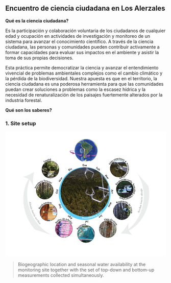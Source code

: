 ## Encuentro de ciencia ciudadana en Los Alerzales

**Qué es la ciencia ciudadana?** 

Es la participación y colaboración voluntaria de los ciudadanos de cualquier edad y ocupación en actividades de investigación y monitoreo de un sistema para avanzar el conocimiento científico. A través de la ciencia ciudadana, las personas y comunidades pueden contribuir activamente a formar capacidades para evaluar sus impactos en el ambiente y asistir la toma de sus propias decisiones. 

Esta práctica permite democratizar la ciencia y avanzar el entendimiento vivencial de problemas ambientales complejos como el cambio climático y la pérdida de la biodiversidad. Nuestra apuesta es que en el territorio, la ciencia ciudadana es una poderosa herramienta para que las comunidades puedan crear soluciones a problemas como la escasez hídrica y la necesidad de renaturalización de los paisajes fuertemente alterados por la industria forestal.

**Qué son los saberes?**

### 1. Site setup

<img src="images/site_diagram_v2_ES.png?raw=true"/>

> Biogeographic location and seasonal water availability at the monitoring site together with the set of top-down and bottom-up measurements collected simultaneously.


